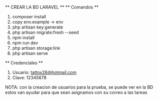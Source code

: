 ** CREAR LA BD LARAVEL **
** Comandos **  
1. composer install
2. copy env.example ->  env
3. php artisan key:generate
4. php artisan migrate:fresh --seed
5. npm install
6. npm run dev
7. php artisan storage:link
8. php artisan serve

** Credenciales **
1. Usuario: tattox26@hotmail.com
2. Clave: 12345678

NOTA:  con la creacion de usuarios para la prueba, se puede ver en la BD estos van ayudar para que sean asignamos con su correo a las tareas
